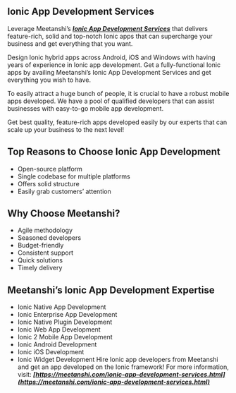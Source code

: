 ## Ionic App Development Services
Leverage Meetanshi’s ***[Ionic App Development Services](https://meetanshi.com/ionic-app-development-services.html)*** that delivers feature-rich, solid and top-notch Ionic apps that can supercharge your business and get everything that you want.

Design Ionic hybrid apps across Android, iOS and Windows with having years of experience in Ionic app development. Get a fully-functional Ionic apps by availing Meetanshi’s Ionic  App Development Services and get everything you wish to have.
 
To easily attract a huge bunch of people, it is crucial to have a robust mobile apps developed. We have a pool of qualified developers that can assist businesses with easy-to-go mobile app development.
 
Get best quality, feature-rich apps developed easily by our experts that can scale up your business to the next level!
## Top Reasons to Choose Ionic App Development
*   Open-source platform
*   Single codebase for multiple platforms
*   Offers solid structure
*   Easily grab customers’ attention
## Why Choose Meetanshi?
*   Agile methodology
*   Seasoned developers
*   Budget-friendly
*    Consistent support
*   Quick solutions
*    Timely delivery
## Meetanshi’s Ionic App Development Expertise
*   Ionic Native App Development
*   Ionic Enterprise App Development
*    Ionic Native Plugin Development
*   Ionic Web App Development
*   Ionic 2 Mobile App Development
*   Ionic Android Development
*   Ionic iOS Development
*    Ionic Widget Development
Hire Ionic app developers from Meetanshi and get an app developed on the Ionic framework!
For more information, visit: ***[https://meetanshi.com/ionic-app-development-services.html](https://meetanshi.com/ionic-app-development-services.html)***
 
 
 
 
 
 
 
 


